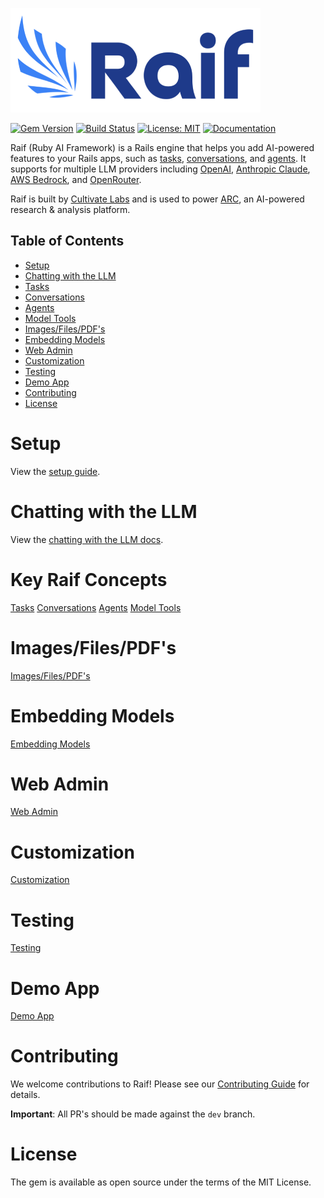 ![Raif Logo](docs/assets/images/raif-logo-400.png)

[![Gem Version](https://badge.fury.io/rb/raif.svg)](https://badge.fury.io/rb/raif)
[![Build Status](https://github.com/cultivatelabs/raif/actions/workflows/ci.yml/badge.svg)](https://github.com/cultivate-labs/raif/actions/workflows/ci.yml)
[![License: MIT](https://img.shields.io/badge/License-MIT-yellow.svg)](https://opensource.org/licenses/MIT)
[![Documentation](https://img.shields.io/badge/docs-YARD-blue.svg)](https://cultivatelabs.github.io/raif/)


Raif (Ruby AI Framework) is a Rails engine that helps you add AI-powered features to your Rails apps, such as [tasks](https://docs.raif.ai/key_raif_concepts/tasks), [conversations](https://docs.raif.ai/key_raif_concepts/conversations), and [agents](https://docs.raif.ai/key_raif_concepts/agents).  It supports for multiple LLM providers including [OpenAI](https://docs.raif.ai/getting_started/setup#openai), [Anthropic Claude](https://docs.raif.ai/getting_started/setup#anthropic), [AWS Bedrock](https://docs.raif.ai/getting_started/setup#aws-bedrock), and [OpenRouter](https://docs.raif.ai/getting_started/setup#openrouter).

Raif is built by [Cultivate Labs](https://www.cultivatelabs.com) and is used to power [ARC](https://www.arcanalysis.ai), an AI-powered research & analysis platform.

## Table of Contents
- [Setup](https://docs.raif.ai/getting_started/setup)
- [Chatting with the LLM](https://docs.raif.ai/getting_started/chatting_with_the_llm)
- [Tasks](https://docs.raif.ai/key_raif_concepts/tasks)
- [Conversations](https://docs.raif.ai/key_raif_concepts/conversations)
- [Agents](https://docs.raif.ai/key_raif_concepts/agents)
- [Model Tools](https://docs.raif.ai/key_raif_concepts/model_tools)
- [Images/Files/PDF's](https://docs.raif.ai/learn_more/images_files_pdfs)
- [Embedding Models](https://docs.raif.ai/learn_more/embedding_models)
- [Web Admin](https://docs.raif.ai/learn_more/web_admin)
- [Customization](https://docs.raif.ai/learn_more/customization)
- [Testing](https://docs.raif.ai/learn_more/testing)
- [Demo App](https://docs.raif.ai/learn_more/demo_app)
- [Contributing](https://docs.raif.ai/contributing)
- [License](https://docs.raif.ai/license)

# Setup

View the [setup guide](https://docs.raif.ai/getting_started/setup).

# Chatting with the LLM

View the [chatting with the LLM docs](https://docs.raif.ai/getting_started/chatting_with_the_llm).

# Key Raif Concepts

[Tasks](https://docs.raif.ai/key_raif_concepts/tasks)
[Conversations](https://docs.raif.ai/key_raif_concepts/conversations)
[Agents](https://docs.raif.ai/key_raif_concepts/agents)
[Model Tools](https://docs.raif.ai/key_raif_concepts/model_tools)


# Images/Files/PDF's

[Images/Files/PDF's](https://docs.raif.ai/learn_more/images_files_pdfs)



# Embedding Models

[Embedding Models](https://docs.raif.ai/learn_more/embedding_models)

# Web Admin

[Web Admin](https://docs.raif.ai/learn_more/web_admin)

# Customization

[Customization](https://docs.raif.ai/learn_more/customization)

# Testing

[Testing](https://docs.raif.ai/learn_more/testing)

# Demo App

[Demo App](https://docs.raif.ai/learn_more/demo_app)

# Contributing

We welcome contributions to Raif! Please see our [Contributing Guide](CONTRIBUTING.md) for details.

**Important**: All PR's should be made against the `dev` branch.

# License

The gem is available as open source under the terms of the MIT License.
